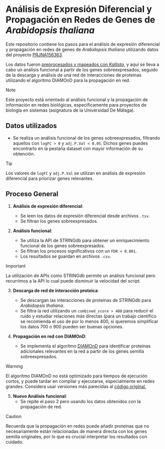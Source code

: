 # Análisis de Expresión Diferencial y Propagación en Redes de Genes de *Arabidopsis thaliana*

Este repositorio contiene los pasos para el análisis de expresión diferencial y propagación en redes de genes de *Arabidopsis thaliana* utilizando datos del proyecto [PRJNA156363](https://www.ebi.ac.uk/ena/browser/view/PRJNA156363?show=reads). 

Los datos fueron [preprocesados y mapeados con *Kallisto*](https://usegalaxy.eu/published/history?id=1e4ffa727de55dbc), y aquí se lleva a cabo un análisis funcional a partir de los genes sobreexpresados, seguido de la descarga y análisis de una red de interacciones de proteínas utilizando el algoritmo DIAMOnD para la propagación en red.

> [!note]  
> Este proyecto está orientado al análisis funcional y la propagación de información en redes biológicas, especificamente para proyectos de biología en sistemas (asignatura de la Universidad De Málaga).

## Datos utilizados

- Se realiza un análisis funcional de los genes sobreexpresados, filtrando aquellos con `logFC > 0` y `adj.P.Val < 0.05`. Dichos genes puedes encontrarlo en la pestaña dataset con mayor información de su obtención.

> [!tip]  
> Los valores de `logFC` y `adj.P.Val` se utilizan en análisis de expresión diferencial para priorizar genes relevantes.

## Proceso General

1. **Análisis de expresión diferencial**:
    - Se leen los datos de expresión diferencial desde archivos `.tsv`.
    - Se filtran los genes sobreexpresados.
    
2. **Análisis funcional**:
    - Se utiliza la API de STRINGdb para obtener un enriquecimiento funcional de los genes sobreexpresados.
    - Se filtran los procesos significativos con un `FDR < 0.001`.
    - Los resultados se guardan en archivos `.csv`.

> [!important]  
> La utilización de APIs como STRINGdb permite un análisis funcional pero recurrimos a la API lo cual puede disminuir la velocidad del script.

3. **Descarga de red de interacción proteica**:
    - Se descargan las interacciones de proteínas de STRINGdb para *Arabidopsis thaliana*.
    - Se filtra la red utilizando un `combined_score > 400` para reducir el ruido y estudiar relaciones más directas (para un trabajo científico se recomienda el uso de por lo menos 400, si queremos simplificar los datos 700 o 900 pueden ser buenas opciones.

4. **Propagación en red con DIAMOnD**:
    - Se implementa el algoritmo [DIAMOnD](http://diamond.barabasilab.com/) para identificar proteínas adicionales relevantes en la red a partir de los genes semilla sobreexpresados.

> [!warning]  
> El algoritmo DIAMOnD no está optimizado para tiempos de ejecución cortos, y puede tardar en compilar y ejecutarse, especialmente en redes grandes. Considera usar versiones más parecidas al [código original.](http://diamond.barabasilab.com/)

5. **Nuevo Análisis funcional**:
   - Se repite el paso 2 pero usando los datos obtenidos con la propagación de red.

> [!caution]  
> Recuerda que la propagación en redes puede añadir proteínas que no necesariamente están relacionadas de manera directa con los genes semilla originales, por lo que es crucial interpretar los resultados con cuidado.
